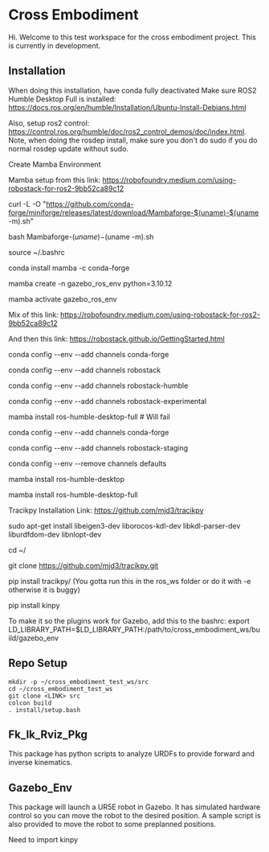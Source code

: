 # Cross Embodiment

Hi. Welcome to this test workspace for the cross embodiment project. This is currently in development.

## Installation
When doing this installation, have conda fully deactivated
Make sure ROS2 Humble Desktop Full is installed: https://docs.ros.org/en/humble/Installation/Ubuntu-Install-Debians.html

Also, setup ros2 control: https://control.ros.org/humble/doc/ros2_control_demos/doc/index.html.
Note, when doing the rosdep install, make sure you don't do sudo if you do normal rosdep update without sudo.

Create Mamba Environment

Mamba setup from this link: https://robofoundry.medium.com/using-robostack-for-ros2-9bb52ca89c12

curl -L -O "https://github.com/conda-forge/miniforge/releases/latest/download/Mambaforge-$(uname)-$(uname -m).sh"

bash Mambaforge-$(uname)-$(uname -m).sh

source ~/.bashrc

conda install mamba -c conda-forge

mamba create -n gazebo_ros_env python=3.10.12

mamba activate gazebo_ros_env

Mix of this link: https://robofoundry.medium.com/using-robostack-for-ros2-9bb52ca89c12

And then this link: https://robostack.github.io/GettingStarted.html

conda config --env --add channels conda-forge

conda config --env --add channels robostack

conda config --env --add channels robostack-humble

conda config --env --add channels robostack-experimental

mamba install ros-humble-desktop-full # Will fail

conda config --env --add channels conda-forge

conda config --env --add channels robostack-staging

conda config --env --remove channels defaults

mamba install ros-humble-desktop

mamba install ros-humble-desktop-full

Tracikpy Installation Link: https://github.com/mjd3/tracikpy

sudo apt-get install libeigen3-dev liborocos-kdl-dev libkdl-parser-dev liburdfdom-dev libnlopt-dev

cd ~/

git clone https://github.com/mjd3/tracikpy.git

pip install tracikpy/ (You gotta run this in the ros_ws folder or do it with -e otherwise it is buggy)

pip install kinpy

To make it so the plugins work for Gazebo, add this to the bashrc:
export LD_LIBRARY_PATH=$LD_LIBRARY_PATH:/path/to/cross_embodiment_ws/build/gazebo_env
## Repo Setup
```
mkdir -p ~/cross_embodiment_test_ws/src
cd ~/cross_embodiment_test_ws
git clone <LINK> src
colcon build
. install/setup.bash
```

## Fk_Ik_Rviz_Pkg
This package has python scripts to analyze URDFs to provide forward and inverse kinematics.

## Gazebo_Env
This package will launch a UR5E robot in Gazebo. It has simulated hardware control so you can move the robot to the desired position. A sample script is also provided to move the robot to some preplanned positions.

Need to import kinpy
